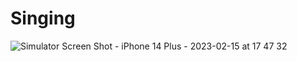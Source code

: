 # Singing

![Simulator Screen Shot - iPhone 14 Plus - 2023-02-15 at 17 47 32](https://user-images.githubusercontent.com/115945308/219320435-e27d2cc3-d305-4634-8e7f-5edadb6bebd0.png)
